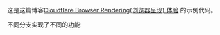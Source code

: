 这是这篇博客[Cloudflare Browser Rendering(浏览器呈现) 体验](https://runnable.run/docs/devops/Cloudflare/cloudflare-browser-rendering) 的示例代码。

不同分支实现了不同的功能
